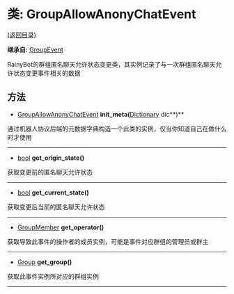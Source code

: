 # 类: GroupAllowAnonyChatEvent  
[(返回目录)](README.md)  
  
**继承自:** [GroupEvent](GroupEvent.md)  
  
RainyBot的群组匿名聊天允许状态变更类，其实例记录了与一次群组匿名聊天允许状态变更事件相关的数据  
  
## 方法 
  
- [GroupAllowAnonyChatEvent](GroupAllowAnonyChatEvent.md) **init_meta(**[Dictionary](https://docs.godotengine.org/en/latest/classes/class_dictionary.html) dic**)**  
  
通过机器人协议后端的元数据字典构造一个此类的实例，仅当你知道自己在做什么时才使用  
  
---  
  
- [bool](https://docs.godotengine.org/en/latest/classes/class_bool.html) **get_origin_state()**  
  
获取变更前的匿名聊天允许状态  
  
---  
  
- [bool](https://docs.godotengine.org/en/latest/classes/class_bool.html) **get_current_state()**  
  
获取变更后当前的匿名聊天允许状态  
  
---  
  
- [GroupMember](GroupMember.md) **get_operator()**  
  
获取导致此事件的操作者的成员实例，可能是事件对应群组的管理员或群主  
  
---  
  
- [Group](Group.md) **get_group()**  
  
获取此事件实例所对应的群组实例  
  
---  
  

